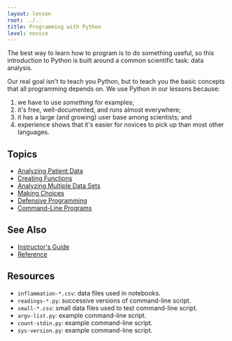 ```yaml
---
layout: lesson
root: ../..
title: Programming with Python
level: novice
---
```

The best way to learn how to program is to do something useful,
so this introduction to Python is built around a common scientific task:
data analysis.

Our real goal isn't to teach you Python,
but to teach you the basic concepts that all programming depends on.
We use Python in our lessons because:

1.  we have to use *something* for examples;
2.  it's free, well-documented, and runs almost everywhere;
3.  it has a large (and growing) user base among scientists; and
4.  experience shows that it's easier for novices to pick up than most other languages.

Topics
------
*   [Analyzing Patient Data](01-numpy.html)
*   [Creating Functions](02-func.html)
*   [Analyzing Multiple Data Sets](03-loop.html)
*   [Making Choices](04-cond.html)
*   [Defensive Programming](05-defensive.html)
*   [Command-Line Programs](06-cmdline.html)

See Also
--------
*   [Instructor's Guide](guide.html)
*   [Reference](reference.html)

Resources
---------
*   `inflammation-*.csv`: data files used in notebooks.
*   `readings-*.py`: successive versions of command-line script.
*   `small-*.csv`: small data files used to test command-line script.
*   `argv-list.py`: example command-line script.
*   `count-stdin.py`: example command-line script.
*   `sys-version.py`: example command-line script.
